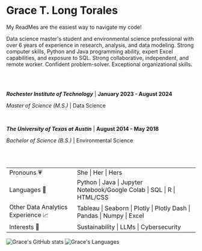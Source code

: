 <!--
**Gracetexana/Gracetexana** is a ✨ _special_ ✨ repository because its `README.md` (this file) appears on your GitHub profile.

Here are some ideas to get you started:

- 🔭 I’m currently working on ...
- 🌱 I’m currently learning ...
- 👯 I’m looking to collaborate on ...
- 🤔 I’m looking for help with ...
- 💬 Ask me about ...
- 📫 How to reach me: ...
- 😄 Pronouns: ...
- ⚡ Fun fact: ...
-->

# Grace T. Long Torales

My ReadMes are the easiest way to navigate my code!

Data science master's student and environmental science professional with over 6 years of experience in research, analysis, and data modeling. Strong computer skills, Python and Java programming ability, expert Excel capabilities, and exposure to SQL. Strong collaborative, independent, and remote worker. Confident problem-solver. Exceptional organizational skills. 

<br>
<br>

***Rochester Institute of Technology*** | **January 2023 - August 2024**

*Master of Science (M.S.)* | Data Science

<br>

***The University of Texas at Austin*** | **August 2014 - May 2018**

*Bachelor of Science (B.S.)* | Environmental Science

<br>
<br>

<table>
  <tr>
    <td>Pronouns 💗</td>    <td>She | Her | Hers</td>
  </tr>
  <tr>
    <td>Languages 👄</td>    <td>Python | Java | Jupyter Notebook/Google Colab | SQL | R | HTML/CSS</td>
  </tr>
  <tr>
    <td>Other Data Analytics Experience 📈</td>    <td>Tableau | Seaborn | Plotly | Plotly Dash | Pandas | Numpy | Excel</td>
  </tr>
  <tr>
    <td>Interests 🌱</td>    <td>Sustainability | LLMs | Cybersecurity</td>
  </tr>
</table>

![Grace's GitHub stats](https://github-readme-stats.vercel.app/api?username=gracetexana&hide=contribs&theme=merko)
![Grace's Languages](https://github-readme-stats.vercel.app/api/top-langs/?username=gracetexana&layout=compact&theme=merko)
